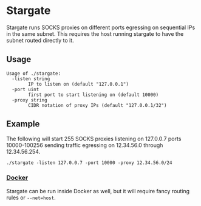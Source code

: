 # Stargate

Stargate runs SOCKS proxies on different ports egressing on sequential IPs in the same subnet.
This requires the host running stargate to have the subnet routed directly to it.

## Usage

```
Usage of ./stargate:
  -listen string
        IP to listen on (default "127.0.0.1")
  -port uint
        first port to start listening on (default 10000)
  -proxy string
        CIDR notation of proxy IPs (default "127.0.0.1/32")
```

## Example

The following will start 255 SOCKS proxies listening on 127.0.0.7 ports 10000-100256 sending traffic egressing on 12.34.56.0 through 12.34.56.254.
```
./stargate -listen 127.0.0.7 -port 10000 -proxy 12.34.56.0/24
```

### [Docker](https://cloud.docker.com/repository/docker/lanrat/stargate)

Stargate can be run inside Docker as well, but it will require fancy routing rules or `--net=host`.
